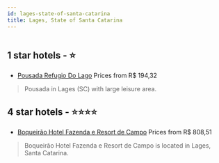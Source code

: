 ```yaml
---
id: lages-state-of-santa-catarina
title: Lages, State of Santa Catarina
---
```


<center><img src="https://static.hotelurbano.com/reservas/prod0/1/1887/5d2f327f1ce4c_refugio-do-lago-pousada.jpg" alt="" /></center>


##  1 star hotels - ⭐️

-    [Pousada Refugio Do Lago](https://us.hurb.com/hotels/lages/refugio-do-lago-pousada-1887?cmp=18055) Prices from R$ 194,32
   > Pousada in Lages (SC) with large leisure area.

##  4 star hotels - ⭐️⭐️⭐️⭐️

-    [Boqueirão Hotel Fazenda e Resort de Campo](https://us.hurb.com/hotels/lages/boqueirao-hotel-fazenda-e-resort-de-campo-18047?cmp=18055) Prices from R$ 808,51
   > Boqueirão Hotel Fazenda e Resort de Campo is located in Lages, Santa Catarina.

